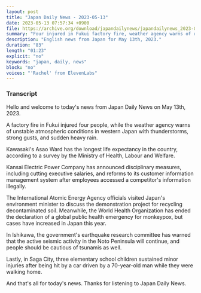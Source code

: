 ```yaml
---
layout: post
title: "Japan Daily News - 2023-05-13"
date: 2023-05-13 07:57:34 +0900
file: https://archive.org/download/japandailynews/japandailynews_2023-05-13.mp3
summary: "Four injured in Fukui factory fire, weather agency warns of unstable atmospheric conditions in western Japan, Kawasaki's Asao Ward has the longest life expectancy in the country, & more…"
description: "English news from Japan for May 13th, 2023."
duration: "83"
length: "01:23"
explicit: "no"
keywords: "japan, daily, news"
block: "no"
voices: "'Rachel' from ElevenLabs"
---
```


### Transcript

Hello and welcome to today's news from Japan Daily News on May 13th, 2023.

A factory fire in Fukui injured four people, while the weather agency warns of unstable atmospheric conditions in western Japan with thunderstorms, strong gusts, and sudden heavy rain.

Kawasaki's Asao Ward has the longest life expectancy in the country, according to a survey by the Ministry of Health, Labour and Welfare.

Kansai Electric Power Company has announced disciplinary measures, including cutting executive salaries, and reforms to its customer information management system after employees accessed a competitor's information illegally.

The International Atomic Energy Agency officials visited Japan's environment minister to discuss the demonstration project for recycling decontaminated soil. Meanwhile, the World Health Organization has ended the declaration of a global public health emergency for monkeypox, but cases have increased in Japan this year.

In Ishikawa, the government's earthquake research committee has warned that the active seismic activity in the Noto Peninsula will continue, and people should be cautious of tsunamis as well.

Lastly, in Saga City, three elementary school children sustained minor injuries after being hit by a car driven by a 70-year-old man while they were walking home.

And that's all for today's news. Thanks for listening to Japan Daily News.
